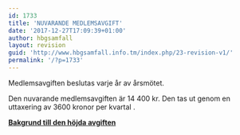 ```yaml
---
id: 1733
title: 'NUVARANDE MEDLEMSAVGIFT'
date: '2017-12-27T17:09:39+01:00'
author: hbgsamfall
layout: revision
guid: 'http://www.hbgsamfall.info.tm/index.php/23-revision-v1/'
permalink: '/?p=1733'
---
```


Medlemsavgiften beslutas varje år av årsmötet.

Den nuvarande medlemsavgiften är 14 400 kr. Den tas ut genom en uttaxering av 3600 kronor per kvartal .

**<span style="color: #993366;"><span style="color: #008000;">[Bakgrund till den höjda avgiften](http://admin.hbgsamfall.win/wp-content/uploads/2015/09/Bakgrund-till-den-höjda-avgiften.pdf)</span></span>**